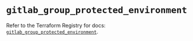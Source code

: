 # `gitlab_group_protected_environment`

Refer to the Terraform Registry for docs: [`gitlab_group_protected_environment`](https://registry.terraform.io/providers/gitlabhq/gitlab/16.10.0/docs/resources/group_protected_environment).
